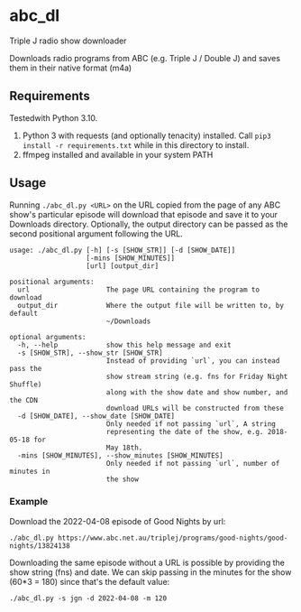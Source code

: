 # abc_dl
Triple J radio show downloader

Downloads radio programs from ABC (e.g. Triple J / Double J) and saves them in their native format (m4a)

## Requirements
Testedwith Python 3.10.

1. Python 3 with requests (and optionally tenacity) installed. Call `pip3 install -r requirements.txt` while in this 
directory to install.
1. ffmpeg installed and available in your system PATH

## Usage
Running `./abc_dl.py <URL>` on the URL copied from the page of any ABC show's particular episode will download that
episode and save it to your Downloads directory. Optionally, the output directory can be passed as the second positional
argument following the URL.

```
usage: ./abc_dl.py [-h] [-s [SHOW_STR]] [-d [SHOW_DATE]]
                   [-mins [SHOW_MINUTES]]
                   [url] [output_dir]

positional arguments:
  url                   The page URL containing the program to download
  output_dir            Where the output file will be written to, by default
                        ~/Downloads

optional arguments:
  -h, --help            show this help message and exit
  -s [SHOW_STR], --show_str [SHOW_STR]
                        Instead of providing `url`, you can instead pass the
                        show stream string (e.g. fns for Friday Night Shuffle)
                        along with the show date and show number, and the CDN
                        download URLs will be constructed from these
  -d [SHOW_DATE], --show_date [SHOW_DATE]
                        Only needed if not passing `url`, A string
                        representing the date of the show, e.g. 2018-05-18 for
                        May 18th.
  -mins [SHOW_MINUTES], --show_minutes [SHOW_MINUTES]
                        Only needed if not passing `url`, number of minutes in
                        the show
```

### Example
Download the 2022-04-08 episode of Good Nights by url:

`./abc_dl.py https://www.abc.net.au/triplej/programs/good-nights/good-nights/13824138`

Downloading the same episode without a URL is possible by providing the show string (fns) and date.
We can skip passing in the minutes for the show (60*3 = 180) since that's the default value:

`./abc_dl.py -s jgn -d 2022-04-08 -m 120`